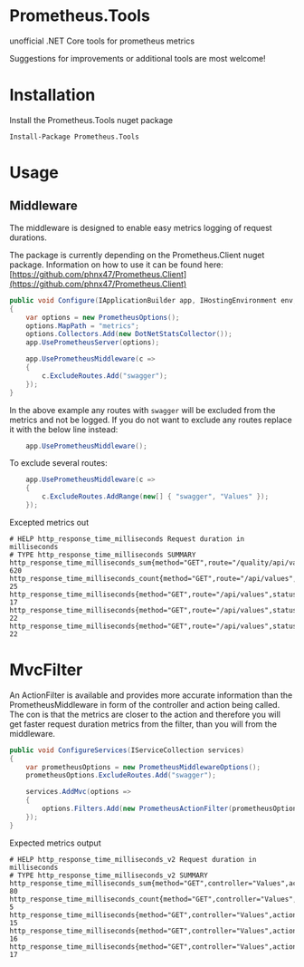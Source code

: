 # Prometheus.Tools
unofficial .NET Core tools for prometheus metrics

Suggestions for improvements or additional tools are most welcome!

# Installation
Install the Prometheus.Tools nuget package
```
Install-Package Prometheus.Tools
```

# Usage

## Middleware
The middleware is designed to enable easy metrics logging of request durations.

The package is currently depending on the Prometheus.Client nuget package. Information on how to use it can be found here: [https://github.com/phnx47/Prometheus.Client](https://github.com/phnx47/Prometheus.Client)

```csharp
public void Configure(IApplicationBuilder app, IHostingEnvironment env, ILoggerFactory loggerFactory, IApplicationLifetime appLifetime)
{
    var options = new PrometheusOptions();
    options.MapPath = "metrics";
    options.Collectors.Add(new DotNetStatsCollector());
    app.UsePrometheusServer(options);

    app.UsePrometheusMiddleware(c =>
    {
        c.ExcludeRoutes.Add("swagger");
    });
}
```

In the above example any routes with `swagger` will be excluded from the metrics and not be logged. If you do not want to exclude any routes replace it with the below line instead:

```csharp
    app.UsePrometheusMiddleware();
```

To exclude several routes:
```csharp
    app.UsePrometheusMiddleware(c =>
    {
        c.ExcludeRoutes.AddRange(new[] { "swagger", "Values" });
    });
```

Excepted metrics out
```
# HELP http_response_time_milliseconds Request duration in milliseconds
# TYPE http_response_time_milliseconds SUMMARY
http_response_time_milliseconds_sum{method="GET",route="/quality/api/values",statuscode="200"} 620
http_response_time_milliseconds_count{method="GET",route="/api/values",statuscode="200"} 25
http_response_time_milliseconds{method="GET",route="/api/values",statuscode="200",quantile="0.5"} 17
http_response_time_milliseconds{method="GET",route="/api/values",statuscode="200",quantile="0.9"} 22
http_response_time_milliseconds{method="GET",route="/api/values",statuscode="200",quantile="0.99"} 22
```

# MvcFilter
An ActionFilter is available and provides more accurate information than the PrometheusMiddleware in form of the controller and action being called.
The con is that the metrics are closer to the action and therefore you will get faster request duration metrics from the filter, than you will from the middleware. 

```csharp
public void ConfigureServices(IServiceCollection services)
{
    var prometheusOptions = new PrometheusMiddlewareOptions();
    prometheusOptions.ExcludeRoutes.Add("swagger");

    services.AddMvc(options =>
    {
        options.Filters.Add(new PrometheusActionFilter(prometheusOptions));
    });
}
```

Expected metrics output
```
# HELP http_response_time_milliseconds_v2 Request duration in milliseconds
# TYPE http_response_time_milliseconds_v2 SUMMARY
http_response_time_milliseconds_sum{method="GET",controller="Values",action="Get",statuscode="200"} 80
http_response_time_milliseconds_count{method="GET",controller="Values",action="Get",statuscode="200"} 5
http_response_time_milliseconds{method="GET",controller="Values",action="Get",statuscode="200",quantile="0.5"} 15
http_response_time_milliseconds{method="GET",controller="Values",action="Get",statuscode="200",quantile="0.9"} 16
http_response_time_milliseconds{method="GET",controller="Values",action="Get",statuscode="200",quantile="0.99"} 17
```
